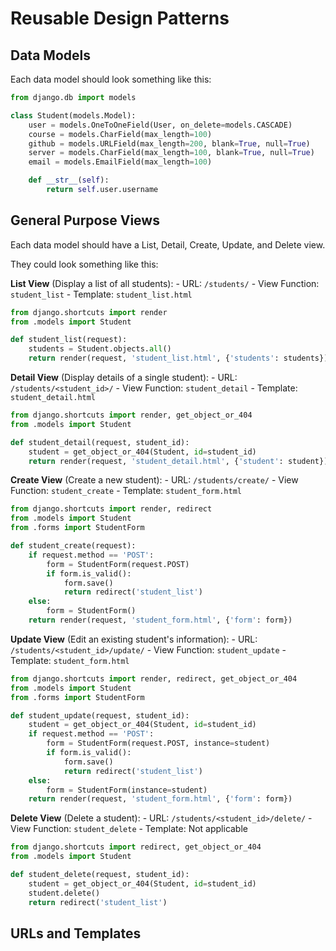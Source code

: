 # Reusable Design Patterns

## Data Models

Each data model should look something like this:

```python
from django.db import models

class Student(models.Model):
    user = models.OneToOneField(User, on_delete=models.CASCADE)
    course = models.CharField(max_length=100)
    github = models.URLField(max_length=200, blank=True, null=True)
    server = models.CharField(max_length=100, blank=True, null=True)
    email = models.EmailField(max_length=100)

    def __str__(self):
        return self.user.username
```

## General Purpose Views

Each data model should have a List, Detail, Create, Update, and Delete view.

They could look something like this:

__List View__ (Display a list of all students):
    - URL: `/students/`
    - View Function: `student_list`
    - Template: `student_list.html`

```python
from django.shortcuts import render
from .models import Student

def student_list(request):
    students = Student.objects.all()
    return render(request, 'student_list.html', {'students': students})
```

__Detail View__ (Display details of a single student):
    - URL: `/students/<student_id>/`
    - View Function: `student_detail`
    - Template: `student_detail.html`

```python
from django.shortcuts import render, get_object_or_404
from .models import Student

def student_detail(request, student_id):
    student = get_object_or_404(Student, id=student_id)
    return render(request, 'student_detail.html', {'student': student})
```

__Create View__ (Create a new student):
    - URL: `/students/create/`
    - View Function: `student_create`
    - Template: `student_form.html`

```python
from django.shortcuts import render, redirect
from .models import Student
from .forms import StudentForm

def student_create(request):
    if request.method == 'POST':
        form = StudentForm(request.POST)
        if form.is_valid():
            form.save()
            return redirect('student_list')
    else:
        form = StudentForm()
    return render(request, 'student_form.html', {'form': form})
```

__Update View__ (Edit an existing student's information):
    - URL: `/students/<student_id>/update/`
    - View Function: `student_update`
    - Template: `student_form.html`

```python
from django.shortcuts import render, redirect, get_object_or_404
from .models import Student
from .forms import StudentForm

def student_update(request, student_id):
    student = get_object_or_404(Student, id=student_id)
    if request.method == 'POST':
        form = StudentForm(request.POST, instance=student)
        if form.is_valid():
            form.save()
            return redirect('student_list')
    else:
        form = StudentForm(instance=student)
    return render(request, 'student_form.html', {'form': form})
```

__Delete View__ (Delete a student):
    - URL: `/students/<student_id>/delete/`
    - View Function: `student_delete`
    - Template: Not applicable

```python
from django.shortcuts import redirect, get_object_or_404
from .models import Student

def student_delete(request, student_id):
    student = get_object_or_404(Student, id=student_id)
    student.delete()
    return redirect('student_list')
```

## URLs and Templates

